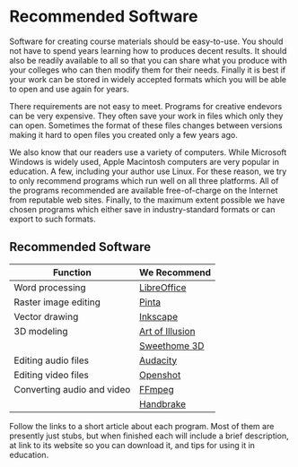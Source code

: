 Recommended Software 
===========================

Software for creating course materials should be easy-to-use. You should not
have to spend years learning how to produces decent results. It should also
be readily available to all so that you can share what you produce with your
colleges who can then modify them for their needs. Finally it is best if your
work can be stored in widely accepted formats which you will be able to open
and use again for years.

There requirements are not easy to meet. Programs for creative endevors can
be very expensive. They often save your work in files which only they can open.
Sometimes the format of these files changes between versions making it hard
to open files you created only a few years ago.

We also know that our readers use a variety of computers. While Microsoft
Windows is widely used, Apple Macintosh computers are very popular in
education. A few, including your author use Linux. For these reason, we
try to only recommend programs which run well on all three platforms.
All of the programs recommended are available free-of-charge on the 
Internet from reputable web sites.
Finally, to the maximum extent possible we have chosen programs which either
save in industry-standard formats or can export to such formats.

## Recommended Software

| Function                   | We Recommend                 |
|----------------------------|------------------------------|
| Word processing            | [LibreOffice](libreoffice/)  |
| Raster image editing       | [Pinta](pinta/)              |
| Vector drawing             | [Inkscape](inkscape/)        |
| 3D modeling                | [Art of Illusion](aoi/)      |
|                            | [Sweethome 3D](sweethome3d/) |
| Editing audio files        | [Audacity](audacity/)        |
| Editing video files        | [Openshot](openshot/)        |
| Converting audio and video | [FFmpeg](ffmpeg/)            |
|                            | [Handbrake](handbrake/)      |

Follow the links to a short article about each program. Most of them
are presently just stubs, but when finished each will include a brief
description, at link to its website so you can download it, and
tips for using it in education.


